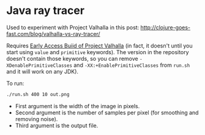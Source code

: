 # Java ray tracer

Used to experiment with Project Valhalla in this post:
http://clojure-goes-fast.com/blog/valhalla-vs-ray-tracer/

Requires [Early Access Buiid of Project
Valhalla](https://jdk.java.net/valhalla/) (in fact, it doesn't until you start
using `value` and `primitive` keywords). The version in the repository doesn't
contain those keywords, so you can remove `-XDenablePrimitiveClasses` and
`-XX:+EnablePrimitiveClasses` from `run.sh` and it will work on any JDK).

To run:

```sh
./run.sh 400 10 out.png
```

- First argument is the width of the image in pixels.
- Second argument is the number of samples per pixel (for smoothing and removing
  noise).
- Third argument is the output file.
